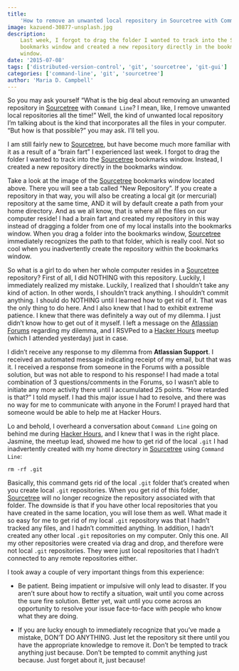 ```yaml
---
title:
    'How to remove an unwanted local repository in Sourcetree with Command Line'
image: kazuend-30877-unsplash.jpg
description:
    Last week, I forgot to drag the folder I wanted to track into the Sourcetree
    bookmarks window and created a new repository directly in the bookmarks
    window.
date: '2015-07-08'
tags: ['distributed-version-control', 'git', 'sourcetree', 'git-gui']
categories: ['command-line', 'git', 'sourcetree']
author: 'Maria D. Campbell'
---
```


So you may ask yourself “What is the big deal about removing an unwanted
repository in [Sourcetree](https://www.sourcetreeapp.com/) with `Command Line`?
I mean, like, I remove unwanted local repositories all the time!” Well, the kind
of unwanted local repository I’m talking about is the kind that incorporates all
the files in your computer. “But how is that possible?” you may ask. I’ll tell
you.

I am still fairly new to [Sourcetree](https://www.sourcetreeapp.com/), but have
become much more familiar with it as a result of a “brain fart” I experienced
last week. I forgot to drag the folder I wanted to track into the
[Sourcetree](https://www.sourcetreeapp.com/) bookmarks window. Instead, I
created a new repository directly in the bookmarks window.

Take a look at the image of the [Sourcetree](https://www.sourcetreeapp.com/)
bookmarks window located above. There you will see a tab called “New
Repository”. If you create a repository in that way, you will also be creating a
local git (or mercurial) repository at the same time, AND it will by default
create a path from your home directory. And as we all know, that is where all
the files on our computer reside! I had a brain fart and created my repository
in this way instead of dragging a folder from one of my local installs into the
bookmarks window. When you drag a folder into the bookmarks window,
[Sourcetree](https://www.sourcetreeapp.com/) immediately recognizes the path to
that folder, which is really cool. Not so cool when you inadvertently create the
repository within the bookmarks window.

So what is a girl to do when her whole computer resides in a
[Sourcetree](https://www.sourcetreeapp.com/) repository? First of all, I did
NOTHING with this repository. Luckily, I immediately realized my mistake.
Luckily, I realized that I shouldn’t take any kind of action. In other words, I
shouldn’t track anything. I shouldn’t commit anything. I should do NOTHING until
I learned how to get rid of it. That was the only thing to do here. And I also
knew that I had to exhibit extreme patience. I knew that there was definitely a
way out of my dilemma. I just didn’t know how to get out of it myself. I left a
message on the [Atlassian Forums](https://community.atlassian.com/) regarding my
dilemma, and I RSVPed to a [Hacker Hours](https://www.meetup.com/hackerhours/)
meetup (which I attended yesterday) just in case.

I didn’t receive any response to my dilemma from **Atlassian Support**. I
received an automated message indicating receipt of my email, but that was it. I
received a response from someone in the Forums with a possible solution, but was
not able to respond to his response! I had made a total combination of 3
questions/comments in the Forums, so I wasn’t able to initiate any more activity
there until I accumulated 25 points. “How retarded is that?” I told myself. I
had this major issue I had to resolve, and there was no way for me to
communicate with anyone in the Forum! I prayed hard that someone would be able
to help me at Hacker Hours.

Lo and behold, I overheard a conversation about `Command Line` going on behind
me during [Hacker Hours](https://www.meetup.com/hackerhours/), and I knew that I
was in the right place. Jasmine, the meetup lead, showed me how to get rid of
the local `.git` I had inadvertently created with my home directory in
[Sourcetree](https://www.sourcetreeapp.com/) using `Command Line`:

```shell
rm -rf .git
```

Basically, this command gets rid of the local `.git` folder that’s created when
you create local `.git` repositories. When you get rid of this folder,
[Sourcetree](https://www.sourcetreeapp.com/) will no longer recognize the
repository associated with that folder. The downside is that if you have other
local repositories that you have created in the same location, you will lose
them as well. What made it so easy for me to get rid of my local `.git`
repository was that I hadn’t tracked any files, and I hadn’t committed anything.
In addition, I hadn’t created any other local `.git` repositories on my
computer. Only this one. All my other repositories were created via drag and
drop, and therefore were not local `.git` repositories. They were just local
repositories that I hadn’t connected to any remote repositories either.

I took away a couple of very important things from this experience:

-   Be patient. Being impatient or impulsive will only lead to disaster. If you
    aren’t sure about how to rectify a situation, wait until you come across the
    sure fire solution. Better yet, wait until you come across an opportunity to
    resolve your issue face-to-face with people who know what they are doing.

-   If you are lucky enough to immediately recognize that you’ve made a mistake,
    DON’T DO ANYTHING. Just let the repository sit there until you have the
    appropriate knowledge to remove it. Don’t be tempted to track anything just
    because. Don’t be tempted to commit anything just because. Just forget about
    it, just because!
